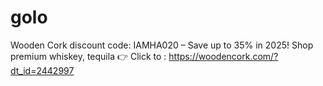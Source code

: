 # golo
Wooden Cork discount code: IAMHA020 – Save up to 35% in 2025! Shop premium whiskey, tequila  👉 Click to : https://woodencork.com/?dt_id=2442997 
